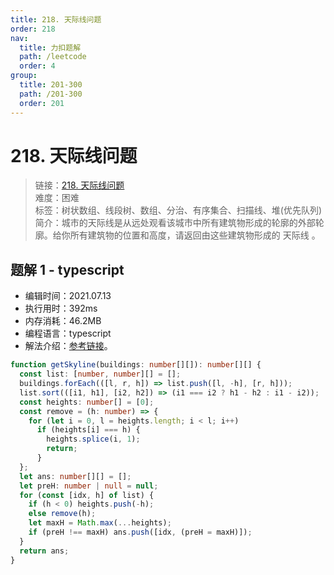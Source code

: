 ```yaml
---
title: 218. 天际线问题
order: 218
nav:
  title: 力扣题解
  path: /leetcode
  order: 4
group:
  title: 201-300
  path: /201-300
  order: 201
---
```


# 218. 天际线问题

> 链接：[218. 天际线问题](https://leetcode-cn.com/problems/the-skyline-problem/)  
> 难度：困难  
> 标签：树状数组、线段树、数组、分治、有序集合、扫描线、堆(优先队列)  
> 简介：城市的天际线是从远处观看该城市中所有建筑物形成的轮廓的外部轮廓。给你所有建筑物的位置和高度，请返回由这些建筑物形成的 天际线 。

## 题解 1 - typescript

- 编辑时间：2021.07.13
- 执行用时：392ms
- 内存消耗：46.2MB
- 编程语言：typescript
- 解法介绍：[参考链接](https://leetcode-cn.com/problems/the-skyline-problem/solution/js-sao-miao-xian-fa-jian-dan-yi-dong-by-fleetingso/)。

```typescript
function getSkyline(buildings: number[][]): number[][] {
  const list: [number, number][] = [];
  buildings.forEach(([l, r, h]) => list.push([l, -h], [r, h]));
  list.sort(([i1, h1], [i2, h2]) => (i1 === i2 ? h1 - h2 : i1 - i2));
  const heights: number[] = [0];
  const remove = (h: number) => {
    for (let i = 0, l = heights.length; i < l; i++)
      if (heights[i] === h) {
        heights.splice(i, 1);
        return;
      }
  };
  let ans: number[][] = [];
  let preH: number | null = null;
  for (const [idx, h] of list) {
    if (h < 0) heights.push(-h);
    else remove(h);
    let maxH = Math.max(...heights);
    if (preH !== maxH) ans.push([idx, (preH = maxH)]);
  }
  return ans;
}
```
